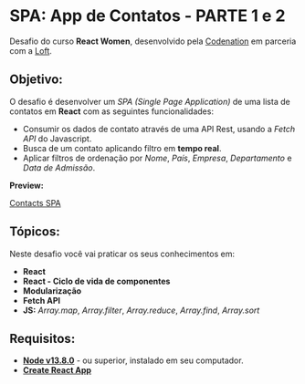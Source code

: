 # SPA: App de Contatos - PARTE 1 e 2

Desafio do curso **React Women**, desenvolvido pela [Codenation](https://www.codenation.dev/) em parceria com a [Loft](https://www.loft.com.br/).

## Objetivo:

O desafio é desenvolver um _SPA (Single Page Application)_ de uma lista de contatos em **React** com as seguintes funcionalidades:

- Consumir os dados de contato através de uma API Rest, usando a _Fetch API_ do Javascript.
- Busca de um contato aplicando filtro em **tempo real**.
- Aplicar filtros de ordenação por _Nome_, _País_, _Empresa_, _Departamento_ e _Data de Admissão_.

**Preview:**

[Contacts SPA](https://vimeo.com/414861574/cb0d443103)

## Tópicos:

Neste desafio você vai praticar os seus conhecimentos em:

- **React**
- **React - Ciclo de vida de componentes**
- **Modularização**
- **Fetch API**
- **JS:** _Array.map_, _Array.filter_, _Array.reduce_, _Array.find_, _Array.sort_

## Requisitos:

- **[Node v13.8.0](https://nodejs.org/en/)** - ou superior, instalado em seu computador.
- **[Create React App](https://github.com/facebook/create-react-app)**
